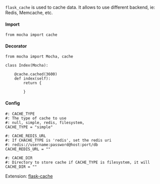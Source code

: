 `flask_cache` is used to cache data. It allows to use different backend, ie: Redis, Memcache, etc.


#### Import

    from mocha import cache


#### Decorator

    from mocha import Mocha, cache

    class Index(Mocha):

        @cache.cached(3600)
        def index(self):
            return {

            }


#### Config

    #: CACHE_TYPE
    #: The type of cache to use
    #: null, simple, redis, filesystem,
    CACHE_TYPE = "simple"

    #: CACHE_REDIS_URL
    #: If CHACHE_TYPE is 'redis', set the redis uri
    #: redis://username:password@host:port/db
    CACHE_REDIS_URL = ""

    #: CACHE_DIR
    #: Directory to store cache if CACHE_TYPE is filesystem, it will
    CACHE_DIR = ""


Extension: [flask-cache](https://github.com/sh4nks/flask-caching)

